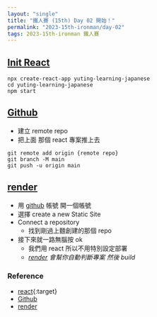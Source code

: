 ```yaml
---
layout: "single"
title: "鐵人賽 (15th) Day 02 開始！"
permalink: "2023-15th-ironman/day-02"
tags: 2023-15th-ironman 鐵人賽
---
```


## [Init React](https://create-react-app.dev/docs/getting-started)

```
npx create-react-app yuting-learning-japanese
cd yuting-learning-japanese
npm start

```

## [Github](https://github.com/)

- 建立 remote repo 
- 把上面 那個 react 專案推上去

```
git remote add origin {remote repo}
git branch -M main
git push -u origin main
```

## [render](https://render.com/)

- 用 [github](https://github.com/) 帳號 開一個帳號
- 選擇 create a new Static Site
- Connect a repository
   - 找到剛過上麵創建的那個 repo
- 接下來就一路無腦按 ok
  - 我們用 react 所以不用特別設定部署
  - *[render](https://render.com/) 會幫你自動判斷專案 然後 build*

### Reference

- [react](https://create-react-app.dev/docs/getting-started){:target}
- [Github](https://github.com/)
- [render](https://render.com/)